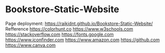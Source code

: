 # Bookstore-Static-Website
<space><space>
Page deployment: https://raikidnt.github.io/Bookstore-Static-Website/
<space><space>
Refference
https://colorhunt.co
https://www.w3schools.com
https://stackoverflow.com
https://fonts.google.com
https://www.iconfinder.com
https://www.amazon.com
https://github.com
https://www.canva.com
<space><space>
